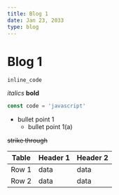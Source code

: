 ```yaml
---
title: Blog 1
date: Jan 23, 2033
type: blog
---
```


# Blog 1

`inline_code`

_italics_
**bold**

```js
const code = 'javascript'
```

- bullet point 1
  - bullet point 1(a)

~~strike through~~

| Table | Header 1 | Header 2 |
| ----- | -------- | -------- |
| Row 1 | data     | data     |
| Row 2 | data     | data     |
